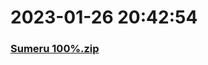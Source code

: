 # 2023-01-26 20:42:54

### [Sumeru 100%.zip](https://raw.githubusercontent.com/Sam5440/Genshin_Impact_Teleport_Files/main/ManualCollectPoint/ExploreTo100/Sumeru_Region_100/Sumeru%20100%25.zip)

